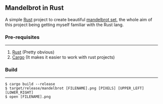 ## Mandelbrot in Rust

A simple [Rust](https://www.rust-lang.org/) project to create beautiful [mandelbrot set](https://en.wikipedia.org/wiki/Mandelbrot_set), the whole aim of this project being getting myself familiar with the Rust lang.

### Pre-requisites
---
1. [Rust](https://www.rust-lang.org/learn/get-started) (Pretty obvious)
2. [Cargo](https://www.rust-lang.org/learn/get-started) (It makes it easier to work with rust projects)

### Build
---
```console
$ cargo build --release
$ target/release/mandelbrot [FILENAME].png [PIXELS] [UPPER_LEFT] [LOWER_RIGHT]
$ open [FILENAME].png
```

